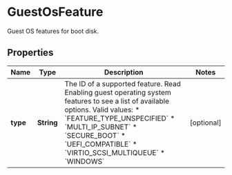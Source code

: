 

# GuestOsFeature

Guest OS features for boot disk.

## Properties

| Name | Type | Description | Notes |
|------------ | ------------- | ------------- | -------------|
|**type** | **String** | The ID of a supported feature. Read Enabling guest operating system features to see a list of available options. Valid values: * &#x60;FEATURE_TYPE_UNSPECIFIED&#x60; * &#x60;MULTI_IP_SUBNET&#x60; * &#x60;SECURE_BOOT&#x60; * &#x60;UEFI_COMPATIBLE&#x60; * &#x60;VIRTIO_SCSI_MULTIQUEUE&#x60; * &#x60;WINDOWS&#x60; |  [optional] |



